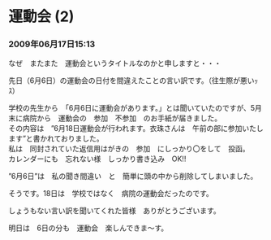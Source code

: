 # 運動会 (2)　
### 2009年06月17日15:13

なぜ　またまた　運動会というタイトルなのかと申しますと・・・

先日（6月6日）の運動会の日付を間違えたことの言い訳です。（往生際が悪いｯｽ）

学校の先生から　「6月6日に運動会があります。」とは聞いていたのですが、5月末に病院から　運動会の　参加　不参加　のお手紙が届きました。  
その内容は　”6月18日運動会が行われます。衣珠さんは　午前の部に参加いたします”と書かれておりました。  
私は　同封されていた返信用はがきの　参加　にしっかり〇をして　投函。  
カレンダーにも　忘れない様　しっかり書き込み　OK!!

”6月6日”は　私の聞き間違い　と　簡単に頭の中から削除してしまいました。

そうです。18日は　学校ではなく　病院の運動会だったのです。

しょうもない言い訳を聞いてくれた皆様　ありがとうございます。

明日は　6日の分も　運動会　楽しんできま～す。